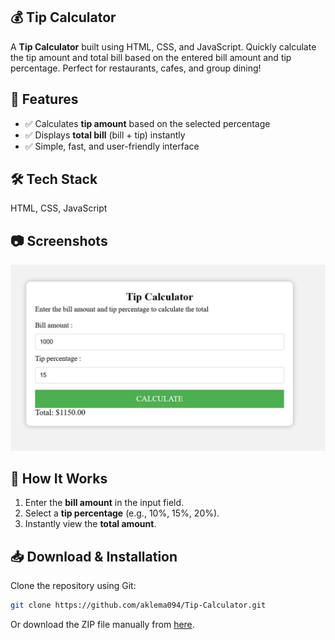 ## 💰 Tip Calculator  

A **Tip Calculator** built using HTML, CSS, and JavaScript. Quickly calculate the tip amount and total bill based on the entered bill amount and tip percentage. Perfect for restaurants, cafes, and group dining!  

## 🚀 Features  
- ✅ Calculates **tip amount** based on the selected percentage  
- ✅ Displays **total bill** (bill + tip) instantly  
- ✅ Simple, fast, and user-friendly interface  

## 🛠 Tech Stack  
HTML, CSS, JavaScript  

## 📷 Screenshots  
![Tip Calculator Screenshot](image/tip.jpg)  

## 📌 How It Works  
1. Enter the **bill amount** in the input field.  
2. Select a **tip percentage** (e.g., 10%, 15%, 20%).   
4. Instantly view the **total amount**.  

## 📥 Download & Installation  
Clone the repository using Git:  
```bash
git clone https://github.com/aklema094/Tip-Calculator.git
```  
Or download the ZIP file manually from [here](https://github.com/aklema094/Tip-Calculator/archive/refs/heads/main.zip). 